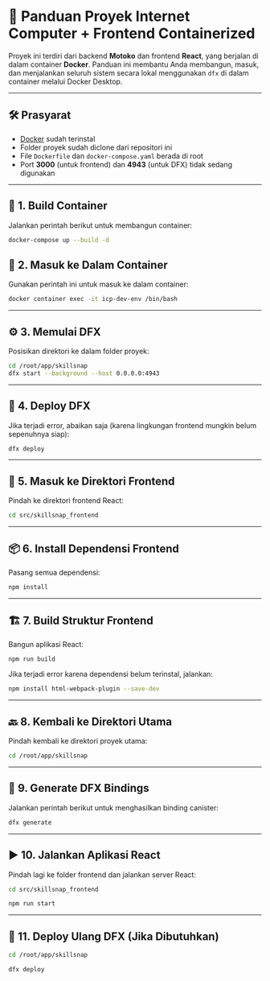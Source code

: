 # 🚀 Panduan Proyek Internet Computer + Frontend Containerized

Proyek ini terdiri dari backend **Motoko** dan frontend **React**, yang berjalan di dalam container **Docker**. Panduan ini membantu Anda membangun, masuk, dan menjalankan seluruh sistem secara lokal menggunakan `dfx` di dalam container melalui Docker Desktop.

---

## 🛠️ Prasyarat

- [Docker](https://www.docker.com/) sudah terinstal
- Folder proyek sudah diclone dari repositori ini
- File `Dockerfile` dan `docker-compose.yaml` berada di root
- Port **3000** (untuk frontend) dan **4943** (untuk DFX) tidak sedang digunakan

---

## 🧱 1. Build Container

Jalankan perintah berikut untuk membangun container:

```bash
docker-compose up --build -d
```

## 🐳 2. Masuk ke Dalam Container

Gunakan perintah ini untuk masuk ke dalam container:

```bash
docker container exec -it icp-dev-env /bin/bash
```

---

## ⚙️ 3. Memulai DFX

Posisikan direktori ke dalam folder proyek:

```bash
cd /root/app/skillsnap 
dfx start --background --host 0.0.0.0:4943
```

---

## 🚀 4. Deploy DFX

Jika terjadi error, abaikan saja (karena lingkungan frontend mungkin belum sepenuhnya siap):

```bash
dfx deploy
```

---

## 📁 5. Masuk ke Direktori Frontend

Pindah ke direktori frontend React:

```bash
cd src/skillsnap_frontend
```

---

## 📦 6. Install Dependensi Frontend

Pasang semua dependensi:

```bash
npm install
```

---

## 🏗️ 7. Build Struktur Frontend

Bangun aplikasi React:

```bash
npm run build
```

Jika terjadi error karena dependensi belum terinstal, jalankan:

```bash
npm install html-webpack-plugin --save-dev
```

---

## 🔙 8. Kembali ke Direktori Utama

Pindah kembali ke direktori proyek utama:

```bash
cd /root/app/skillsnap
```

---

## 🔄 9. Generate DFX Bindings

Jalankan perintah berikut untuk menghasilkan binding canister:

```bash
dfx generate
```

---

## ▶️ 10. Jalankan Aplikasi React

Pindah lagi ke folder frontend dan jalankan server React:

```bash
cd src/skillsnap_frontend

npm run start
```

---

## 🚀 11. Deploy Ulang DFX (Jika Dibutuhkan)

```bash
cd /root/app/skillsnap

dfx deploy
```

